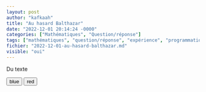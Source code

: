 ```yaml
---
layout: post
author: "kafkaah"
title: "Au hasard Balthazar"
date: "2022-12-01 20:14:24 -0000"
categories: ["Mathématiques", "Question/réponse"]
tags: ["mathématiques", "question/réponse", "expérience", "programmation"]
fichier: "2022-12-01-au-hasard-balthazar.md"
visible: "oui"
---
```


<script type="text/javascript"> 
  function changeColor(newColor) {
    var elem = document.getElementById('para');
    elem.style.color = newColor;
  }
  window.addEventListener("load", (event) => {
    console.log("page is fully loaded");
    alert("Hello World!");
  });
</script>

<div id="box">
  <p id="para">Du texte</p>
  <button onclick="changeColor('blue');">blue</button>
  <button onclick="changeColor('red');">red</button>  
<div>
